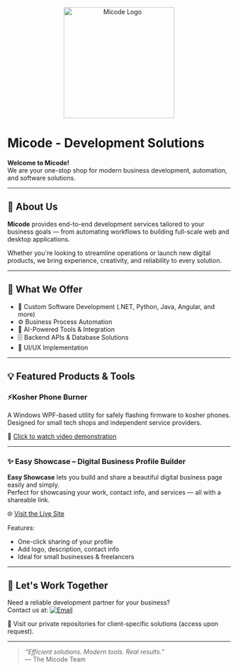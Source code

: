 <p align="center">
  <img src="https://drive.google.com/uc?export=view&id=1LVJwds0QcI5jsjGo0rXEljD_Vp7NtyjH" alt="Micode Logo" width="250"/>
</p>

# Micode - Development Solutions

**Welcome to Micode!**  
We are your one-stop shop for modern business development, automation, and software solutions.

---

## 🚀 About Us

**Micode** provides end-to-end development services tailored to your business goals — from automating workflows to building full-scale web and desktop applications.

Whether you're looking to streamline operations or launch new digital products, we bring experience, creativity, and reliability to every solution.

---

## 💼 What We Offer

- 🔧 Custom Software Development (.NET, Python, Java, Angular, and more)
- ⚙️ Business Process Automation
- 🧠 AI-Powered Tools & Integration
- 🗄️ Backend APIs & Database Solutions
- 🎨 UI/UX Implementation

---
## 💡 Featured Products & Tools

### ⚡Kosher Phone Burner

A Windows WPF-based utility for safely flashing firmware to kosher phones.  
Designed for small tech shops and independent service providers.

🎥 [Click to watch video demonstration](https://drive.google.com/file/d/15KEs-50wgIWsYJJ0R3f-cpXXvKUxanvT/preview)

---

### ✨ Easy Showcase – Digital Business Profile Builder

**Easy Showcase** lets you build and share a beautiful digital business page easily and simply.  
Perfect for showcasing your work, contact info, and services — all with a shareable link.

🌐 [Visit the Live Site](https://easyshowcase.onrender.com/)

Features:
- One-click sharing of your profile
- Add logo, description, contact info
- Ideal for small businesses & freelancers

---

## 🤝 Let's Work Together

Need a reliable development partner for your business?  
Contact us at: [![Email](https://img.shields.io/badge/Email-micode.dev-purple)](mailto:michalhu91@gmail.com)

📍 Visit our private repositories for client-specific solutions (access upon request).

---

> _“Efficient solutions. Modern tools. Real results.”_  
— The Micode Team
